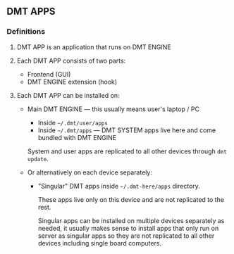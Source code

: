 ## DMT APPS

### Definitions

1. DMT APP is an application that runs on DMT ENGINE

2. Each DMT APP consists of two parts: 

   - Frontend (GUI)
   - DMT ENGINE extension (hook)

3. Each DMT APP can be installed on:

   - Main DMT ENGINE — this usually means user's laptop / PC

     - Inside `~/.dmt/user/apps`
     - Inside `~/.dmt/apps` — DMT SYSTEM apps live here and come bundled with DMT ENGINE

     System and user apps are replicated to all other devices through `dmt update`.

   - Or alternatively on each device separately:

     - "Singular" DMT apps inside `~/.dmt-here/apps` directory.

       These apps live only on this device and are not replicated to the rest.

       Singular apps can be installed on multiple devices separately as needed, it usually makes sense to install apps that only run on server as singular apps so they are not replicated to all other devices including single board computers.

